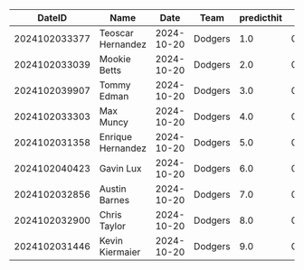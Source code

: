 DateID         |  Name               |  Date        |  Team     |  predicthit  |  predicthitproba     |  hitbool  |  Last7DaysAVG  |  Last15DaysAVG  |  Last30DaysAVG
---------------|---------------------|--------------|-----------|--------------|----------------------|-----------|----------------|-----------------|---------------
2024102033377  |  Teoscar Hernandez  |  2024-10-20  |  Dodgers  |  1.0         |  0.6181740572532951  |  False    |  0.375         |  0.319          |  0.329
2024102033039  |  Mookie Betts       |  2024-10-20  |  Dodgers  |  2.0         |  0.6123487664473776  |  False    |  0.15          |  0.204          |  0.258
2024102039907  |  Tommy Edman        |  2024-10-20  |  Dodgers  |  3.0         |  0.6045089237115087  |  False    |  0.091         |  0.122          |  0.222
2024102033303  |  Max Muncy          |  2024-10-20  |  Dodgers  |  4.0         |  0.5987169442468361  |  False    |  0.176         |  0.273          |  0.214
2024102031358  |  Enrique Hernandez  |  2024-10-20  |  Dodgers  |  5.0         |  0.5984866086616918  |  False    |  0.421         |  0.375          |  0.308
2024102040423  |  Gavin Lux          |  2024-10-20  |  Dodgers  |  6.0         |  0.5966957314735901  |  False    |  0.412         |  0.29           |  0.241
2024102032856  |  Austin Barnes      |  2024-10-20  |  Dodgers  |  7.0         |  0.5919575145052187  |  False    |  0.333         |  0.333          |  0.35
2024102032900  |  Chris Taylor       |  2024-10-20  |  Dodgers  |  8.0         |  0.5859362945972435  |  False    |  0.545         |  0.474          |  0.333
2024102031446  |  Kevin Kiermaier    |  2024-10-20  |  Dodgers  |  9.0         |  0.5241329234199886  |  False    |  0.75          |  0.5            |  0.167
